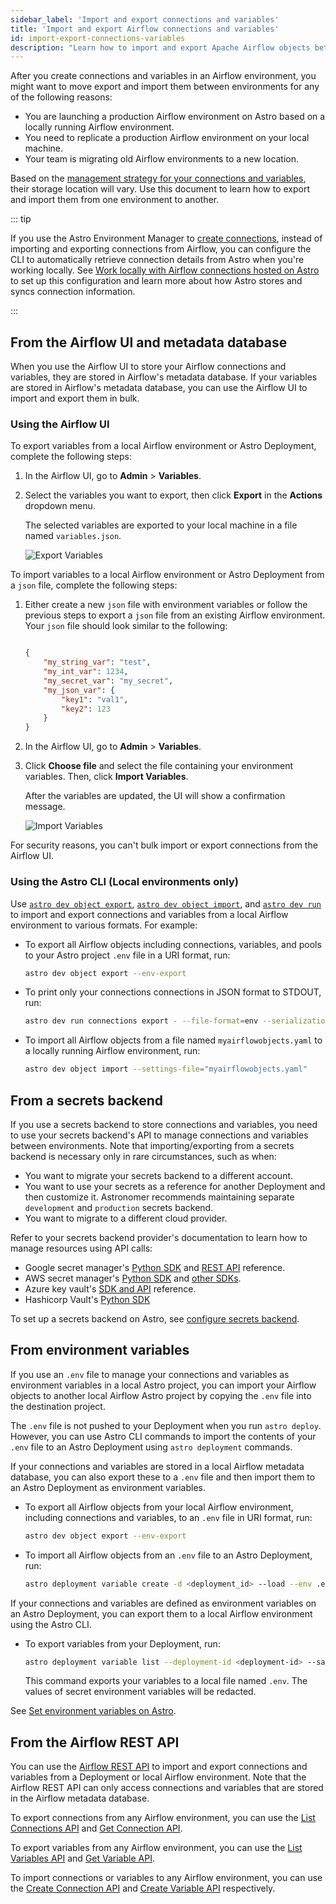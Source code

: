 ```yaml
---
sidebar_label: 'Import and export connections and variables'
title: 'Import and export Airflow connections and variables'
id: import-export-connections-variables
description: "Learn how to import and export Apache Airflow objects between Airflow environments on Astro"
---
```


After you create connections and variables in an Airflow environment, you might want to move export and import them between environments for any of the following reasons:

- You are launching a production Airflow environment on Astro based on a locally running Airflow environment.
- You need to replicate a production Airflow environment on your local machine.
- Your team is migrating old Airflow environments to a new location.

Based on the [management strategy for your connections and variables](manage-connections-variables.md), their storage location will vary. Use this document to learn how to export and import them from one environment to another.

::: tip

If you use the Astro Environment Manager to [create connections](create-and-link-connections.md), instead of importing and exporting connections from Airflow, you can configure the CLI to automatically retrieve connection details from Astro when you're working locally. See [Work locally with Airflow connections hosted on Astro](cli/local-connections.md) to set up this configuration and learn more about how Astro stores and syncs connection information.

:::

## From the Airflow UI and metadata database

When you use the Airflow UI to store your Airflow connections and variables, they are stored in Airflow's metadata database. If your variables are stored in Airflow's metadata database, you can use the Airflow UI to import and export them in bulk.

### Using the Airflow UI

To export variables from a local Airflow environment or Astro Deployment, complete the following steps:

1. In the Airflow UI, go to **Admin** > **Variables**.

2. Select the variables you want to export, then click **Export** in the **Actions** dropdown menu.

    The selected variables are exported to your local machine in a file named `variables.json`.

    ![Export Variables](/img/docs/airflow-ui-export-vars.png)

To import variables to a local Airflow environment or Astro Deployment from a `json` file, complete the following steps:

1. Either create a new `json` file with environment variables or follow the previous steps to export a `json` file from an existing Airflow environment. Your `json` file should look similar to the following:

    ```json

    {
        "my_string_var": "test",
        "my_int_var": 1234,
        "my_secret_var": "my_secret",
        "my_json_var": {
            "key1": "val1",
            "key2": 123
        }
    }

    ```

2. In the Airflow UI, go to **Admin** > **Variables**.

3. Click **Choose file** and select the file containing your environment variables. Then, click **Import Variables**.

    After the variables are updated, the UI will show a confirmation message.

    ![Import Variables](/img/docs/airflow-ui-import-vars.png)

For security reasons, you can't bulk import or export connections from the Airflow UI.

### Using the Astro CLI (Local environments only)

Use [`astro dev object export`](cli/astro-dev-object-export.md), [`astro dev object import`](cli/astro-dev-object-import.md), and [`astro dev run`](cli/astro-dev-run.md) to import and export connections and variables from a local Airflow environment to various formats. For example:

- To export all Airflow objects including connections, variables, and pools to your Astro project `.env` file in a URI format, run:

    ```bash
    astro dev object export --env-export
    ```

- To print only your connections connections in JSON format to STDOUT, run:

    ```bash
    astro dev run connections export - --file-format=env --serialization-format=json
    ```

- To import all Airflow objects from a file named `myairflowobjects.yaml` to a locally running Airflow environment, run:

    ```bash
    astro dev object import --settings-file="myairflowobjects.yaml"
    ```

## From a secrets backend

If you use a secrets backend to store connections and variables, you need to use your secrets backend's API to manage connections and variables between environments. Note that importing/exporting from a secrets backend is necessary only in rare circumstances, such as when:

- You want to migrate your secrets backend to a different account.
- You want to use your secrets as a reference for another Deployment and then customize it. Astronomer recommends maintaining separate `development` and `production` secrets backend.
- You want to migrate to a different cloud provider.

Refer to your secrets backend provider's documentation to learn how to manage resources using API calls:

- Google secret manager's [Python SDK](https://cloud.google.com/secret-manager/docs/reference/libraries#client-libraries-install-python) and [REST API](https://cloud.google.com/secret-manager/docs/reference/rest) reference.
- AWS secret manager's [Python SDK](https://boto3.amazonaws.com/v1/documentation/api/latest/reference/services/secretsmanager.html) and [other SDKs](https://docs.aws.amazon.com/secretsmanager/latest/apireference/Welcome.html).
- Azure key vault's [SDK and API](https://learn.microsoft.com/en-us/azure/key-vault/general/developers-guide#apis-and-sdks-for-key-vault-management) reference.
- Hashicorp Vault's [Python SDK](https://developer.hashicorp.com/vault/docs/get-started/developer-qs#step-2-install-a-client-library)

To set up a secrets backend on Astro, see [configure secrets backend](secrets-backend.md).

## From environment variables

If you use an `.env` file to manage your connections and variables as environment variables in a local Astro project, you can import your Airflow objects to another local Airflow Astro project by copying the `.env` file into the destination project.

The `.env` file is not pushed to your Deployment when you run `astro deploy`. However, you can use Astro CLI commands to import the contents of your `.env` file to an Astro Deployment using `astro deployment` commands.

If your connections and variables are stored in a local Airflow metadata database, you can also export these to a `.env` file and then import them to an Astro Deployment as environment variables.

- To export all Airflow objects from your local Airflow environment, including connections and variables, to an `.env` file in URI format, run:

    ```bash
    astro dev object export --env-export
    ```

- To import all Airflow objects from an `.env` file to an Astro Deployment, run:

    ```bash
    astro deployment variable create -d <deployment_id> --load --env .env
    ```

If your connections and variables are defined as environment variables on an Astro Deployment, you can export them to a local Airflow environment using the Astro CLI.

- To export variables from your Deployment, run:

    ```bash
    astro deployment variable list --deployment-id <deployment-id> --save
    ```

    This command exports your variables to a local file named `.env`. The values of secret environment variables will be redacted.

See [Set environment variables on Astro](https://docs.astronomer.io/astro/manage-env-vars).

## From the Airflow REST API

You can use the [Airflow REST API](airflow-api.md) to import and export connections and variables from a Deployment or local Airflow environment. Note that the Airflow REST API can only access connections and variables that are stored in the Airflow metadata database.

To export connections from any Airflow environment, you can use the [List Connections API](https://airflow.apache.org/docs/apache-airflow/stable/stable-rest-api-ref.html#operation/get_connections) and [Get Connection API](https://airflow.apache.org/docs/apache-airflow/stable/stable-rest-api-ref.html#operation/get_connection).

To export variables from any Airflow environment, you can use the [List Variables API](https://airflow.apache.org/docs/apache-airflow/stable/stable-rest-api-ref.html#operation/get_variables) and [Get Variable API](https://airflow.apache.org/docs/apache-airflow/stable/stable-rest-api-ref.html#operation/get_variable).

To import connections or variables to any Airflow environment, you can use the [Create Connection API](https://airflow.apache.org/docs/apache-airflow/stable/stable-rest-api-ref.html#operation/post_connection) and [Create Variable API](https://airflow.apache.org/docs/apache-airflow/stable/stable-rest-api-ref.html#operation/post_variables) respectively.


